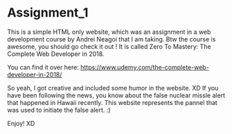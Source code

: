 # Assignment_1
    
This is a simple HTML only website, which was an assignment in a web development course by Andrei Neagoi that I am taking. Btw the course is awesome, you should go check it out ! It is called Zero To Mastery: The Complete Web Developer in 2018.    

You can find it over here: https://www.udemy.com/the-complete-web-developer-in-2018/


    
So yeah, I got creative and included some humor in the website. XD
If you have been following the news, you know about the false nuclear missle alert that happened in Hawaii recently. This website represents the pannel that was used to initiate the false alert. :)

    
Enjoy! XD